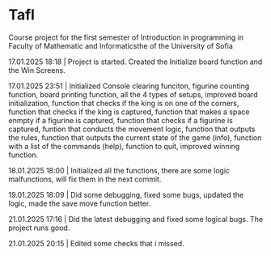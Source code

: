 # Tafl
 Course project for the first semester of Introduction in programming in Faculty of Mathematic and Informaticsthe of the University of Sofia

17.01.2025 18:18 | Project is started. Created the Initialize board function and the Win Screens.

17.01.2025 23:51 | Initialized Console clearing funciton, figurine counting function, board printing function, all the 4 types of setups, improved board initialization, function that checks if the king is on one of the corners, function that checks if the king is captured, function that makes a space enmpty if a figurine is captured, function that checks if a figurine is captured, funtion that conducts the movement logic, function that outputs the rules, function that outputs the current state of the game (info), function with a list of the commands (help), function to quit, improved winning function.

18.01.2025 18:00 | Initialized all the functions, there are some logic malfunctions, will fix them in the next commit.

19.01.2025 18:09 | Did some debugging, fixed some bugs, updated the logic, made the save move function better.

21.01.2025 17:16 | Did the latest debugging and fixed some logical bugs. The project runs good.

21.01.2025 20:15 | Edited some checks that i missed.
